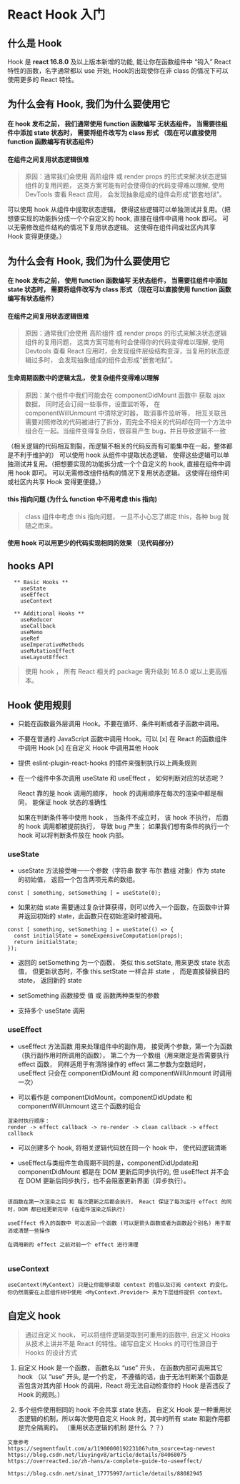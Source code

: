 # React Hook 入门

## 什么是 Hook
Hook 是 **react 16.8.0** 及以上版本新增的功能, 能让你在函数组件中 “钩入” React 特性的函数，名字通常都以 use 开始,
Hook的出现使你在非 class 的情况下可以使用更多的 React 特性。


## 为什么会有 Hook, 我们为什么要使用它

#### 在 hook 发布之前， 我们通常使用 function 函数编写 无状态组件， 当需要往组件中添加 state 状态时， 需要将组件改写为 class 形式 （现在可以直接使用 function 函数编写有状态组件）


#### 在组件之间复用状态逻辑很难
> 原因：通常我们会使用 高阶组件 或 render props 的形式来解决状态逻辑组件的复用问题， 这类方案可能有时会使得你的代码变得难以理解, 使用 DevTools 查看 React 应用， 会发现抽象组成的组件会形成“嵌套地狱”。

可以使用 hook 从组件中提取状态逻辑， 使得这些逻辑可以单独测试并复用。（把想要实现的功能拆分成一个个自定义的 hook, 直接在组件中调用 hook 即可。  可以无需修改组件结构的情况下复用状态逻辑。 这使得在组件间或社区内共享 Hook 变得更便捷。）

## 为什么会有 Hook, 我们为什么要使用它

#### 在 hook 发布之前， 使用 function 函数编写 无状态组件， 当需要往组件中添加 state 状态时， 需要将组件改写为 class 形式 （现在可以直接使用 function 函数编写有状态组件）


#### 在组件之间复用状态逻辑很难
> 原因：通常我们会使用 高阶组件 或 render props 的形式来解决状态逻辑组件的复用问题， 这类方案可能有时会使得你的代码变得难以理解, 使用 Devtools 查看 React 应用时，会发现组件层级结构变深，当复用的状态逻辑过多时， 会发现抽象组成的组件会形成“嵌套地狱”。



#### 生命周期函数中的逻辑太乱， 使复杂组件变得难以理解  
> 原因：某个组件中我们可能会在 componentDidMount 函数中 获取 ajax 数据， 同时还会订阅一些事件，设置监听等， 在 componentWillUnmount 中清除定时器， 取消事件监听等， 相互关联且需要对照修改的代码被进行了拆分，而完全不相关的代码却在同一个方法中组合在一起。当组件变得复杂后，很容易产生 bug，并且导致逻辑不一致


（相关逻辑的代码相互割裂，而逻辑不相关的代码反而有可能集中在一起，整体都是不利于维护的）
可以使用 hook 从组件中提取状态逻辑， 使得这些逻辑可以单独测试并复用。（把想要实现的功能拆分成一个个自定义的 hook, 直接在组件中调用 hook 即可。  可以无需修改组件结构的情况下复用状态逻辑。 这使得在组件间或社区内共享 Hook 变得更便捷。）


#### this 指向问题 (为什么 function 中不用考虑 this 指向)
> class 组件中考虑 this 指向问题， 一旦不小心忘了绑定 this，各种 bug 就随之而来。 

#### 使用 hook 可以用更少的代码实现相同的效果 （见代码部分）


## hooks API
```
  ** Basic Hooks **
    useState
    useEffect
    useContext

  ** Additional Hooks **
    useReducer
    useCallback
    useMemo
    useRef
    useImperativeMethods
    useMutationEffect
    useLayoutEffect
```
> 使用 hook ， 所有 React 相关的 package 需升级到 16.8.0 或以上更高版本。



## Hook 使用规则
- 只能在函数最外层调用 Hook。不要在循环、条件判断或者子函数中调用。

- 不要在普通的 JavaScript 函数中调用 Hook。可以
  [x] 在 React 的函数组件中调用 Hook
  [x] 在自定义 Hook 中调用其他 Hook

- 提供 eslint-plugin-react-hooks 的插件来强制执行以上两条规则

- 在一个组件中多次调用 useState 和 useEffect ， 如何判断对应的状态呢？

  React 靠的是 hook 调用的顺序， hook 的调用顺序在每次的渲染中都是相同， 能保证 hook 状态的准确性
  
  如果在判断条件等中使用 hook ， 当条件不成立时， 该 hook 不执行， 后面的 hook 调用都被提前执行， 导致 bug 产生； 如果我们想有条件的执行一个 hook 可以将判断条件放在 hook 内部。





### useState
- useState 方法接受唯一一个参数（字符串 数字 布尔 数组 对象）作为 state 的初始值， 返回一个包含两项元素的数组。

```
const [ something, setSomething ] = useState(0);
```

- 如果初始 state 需要通过复杂计算获得，则可以传入一个函数，在函数中计算并返回初始的 state，此函数只在初始渲染时被调用。
```
const [ something, setSomething ] = useState(() => {
  const initialState = someExpensiveComputation(props);
  return initialState;
});
```

- 返回的 setSomething 为一个函数， 类似 this.setState, 用来更改 state 状态值， 但更新状态时，不像 this.setState 一样合并 state ， 而是直接替换旧的 state， 返回新的 state

- setSomething 函数接受 值 或 函数两种类型的参数

- 支持多个 useState 调用





### useEffect
- useEffect 方法函数 用来处理组件中的副作用， 接受两个参数，第一个为函数（执行副作用时所调用的函数）， 第二个为一个数组（用来限定是否需要执行 effect 函数， 同样适用于有清除操作的 effect 第二参数为空数组时， useEffect 只会在 componentDidMount 和 componentWillUnmount 时调用一次）


- 可以看作是 componentDidMount，componentDidUpdate 和 componentWillUnmount 这三个函数的组合

```
渲染时执行顺序：
render -> effect callback -> re-render -> clean callback -> effect callback
```

- 可以创建多个 hook, 将相关逻辑代码放在同一个 hook 中， 使代码逻辑清晰

- useEffect与类组件生命周期不同的是，componentDidUpdate和componentDidMount 都是在 DOM 更新后同步执行的, 但 useEffect 并不会在 DOM 更新后同步执行，也不会阻塞更新界面（异步执行）。


```

该函数在第一次渲染之后 和 每次更新之后都会执行， React 保证了每次运行 effect 的同时，DOM 都已经更新完毕 (在组件渲染之后执行)

useEffect 传入的函数中 可以返回一个函数 (可以是箭头函数或者为函数起个别名) 用于取消或清楚一些操作 

在调用新的 effect 之前对前一个 effect 进行清理


```





### useContext
```
useContext(MyContext) 只是让你能够读取 context 的值以及订阅 context 的变化。你仍然需要在上层组件树中使用 <MyContext.Provider> 来为下层组件提供 context。
```




## 自定义 hook
> 通过自定义 hook， 可以将组件逻辑提取到可重用的函数中, 自定义 Hooks 从技术上讲并不是 React 的特性。编写自定义 Hooks 的可行性源自于 Hooks 的设计方式

1. 自定义 Hook 是一个函数， 函数名以 “use” 开头， 在函数内部可调用其它 hook
  （以 “use” 开头, 是一个约定， 不遵循的话，由于无法判断某个函数是否包含对其内部 Hook 的调用，React 将无法自动检查你的 Hook 是否违反了 Hook 的规则。）

2. 多个组件使用相同的 hook 不会共享 state 状态， 自定义 Hook 是一种重用状态逻辑的机制，所以每次使用自定义 Hook 时，其中的所有 state 和副作用都是完全隔离的。  （重用状态逻辑的机制 是什么 ？？）



```
文章参考
https://segmentfault.com/a/1190000019223106?utm_source=tag-newest
https://blog.csdn.net/liuyingv8/article/details/84068075
https://overreacted.io/zh-hans/a-complete-guide-to-useeffect/

https://blog.csdn.net/sinat_17775997/article/details/88082945
```
